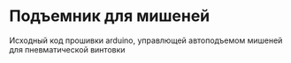 # Подъемник для мишеней

Исходный код прошивки arduino, управлющей автоподъемом мишеней для пневматической винтовки
